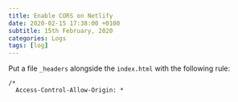 ```yaml
---
title: Enable CORS on Netlify
date: 2020-02-15 17:38:00 +0100
subtitle: 15th February, 2020
categories: Logs
tags: [log]
---
```


Put a file `_headers` alongside the `index.html` with the following rule:

```shell
/*
  Access-Control-Allow-Origin: *
```

